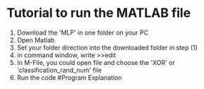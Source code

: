 # Tutorial to run the MATLAB file 
1. Download the 'MLP' in one folder on your PC
2. Open Matlab 
3. Set your folder direction into the downloaded folder in step (1) 
4. in command window, write >>edit
5. In M-File, you could open file and choose the 'XOR' or 'classification_rand_num' file
6. Run the code
#Program Explanation
